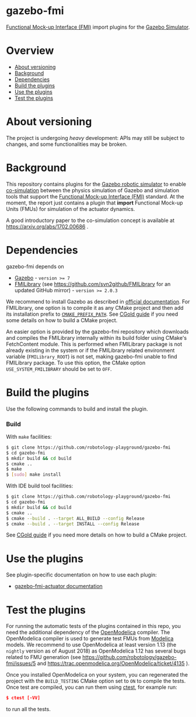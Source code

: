 # gazebo-fmi

[Functional Mock-up Interface (FMI)](https://fmi-standard.org/) import plugins for the [Gazebo Simulator](http://gazebosim.org/).

# Overview
- [About versioning](#about-versioning)
- [Background](#background)
- [Dependencies](#dependencies)
- [Build the plugins](#build-the-plugins)
- [Use the plugins](#use-the-plugins)
- [Test the plugins](#test-the-plugins)


# About versioning
The project is undergoing _heavy_ development: APIs may still be subject to changes, and some functionalities may be broken.


# Background
This repository contains plugins for the [Gazebo robotic simulator](http://gazebosim.org/) to enable
[co-simulation](https://en.wikipedia.org/wiki/Co-simulation) between the physics simulation of Gazebo
and simulation tools that support the [Functional Mock-up Interface (FMI)](https://fmi-standard.org/) standard.
At the moment, the report just contains a plugin that **import** Functional Mock-up Units (FMUs) for simulation of the actuator dynamics.

A good introductory paper to the co-simulation concept is available at https://arxiv.org/abs/1702.00686 .

# Dependencies
gazebo-fmi depends on
- [Gazebo](http://gazebosim.org/) - `version >= 7`
- [FMILibrary](https://jmodelica.org/) (see https://github.com/svn2github/FMILibrary for an updated GitHub mirror) - `version >= 2.0.3`

We recommend to install Gazebo as described  in [official documentation](http://gazebosim.org/tutorials?cat=install).
For FMILibrary, one option is to compile it as any CMake project and then add its installation prefix to [`CMAKE_PREFIX_PATH`](https://cmake.org/cmake/help/v3.10/variable/CMAKE_PREFIX_PATH.html).
See [CGold guide](https://cgold.readthedocs.io/en/latest/first-step.html) if you need some details on how to build a CMake project.

An easier option is provided by the gazebo-fmi repository which downloads and compiles the FMILibrary internally within its build folder using CMake's FetchContent module. This is performed when FMILibrary package is not already existing in the system or if the FMILibrary related environment variable (`FMILibrary_ROOT`) is not set, making gazebo-fmi unable to find FMILibrary package. To use this option, the CMake option `USE_SYSTEM_FMILIBRARY` should be set to `OFF`.

# Build the plugins
Use the following commands to build and install the plugin.

### Build
With `make` facilities:
```bash
$ git clone https://github.com/robotology-playground/gazebo-fmi
$ cd gazebo-fmi
$ mkdir build && cd build
$ cmake ..
$ make
$ [sudo] make install
```

With IDE build tool facilities:
```bash
$ git clone https://github.com/robotology-playground/gazebo-fmi
$ cd gazebo-fmi
$ mkdir build && cd build
$ cmake ..
$ cmake --build . --target ALL_BUILD --config Release
$ cmake --build . --target INSTALL --config Release
```

See [CGold guide](https://cgold.readthedocs.io/en/latest/first-step.html) if you need more details on how to build a CMake project.

# Use the plugins
See plugin-specific documentation on how to use each plugin:
* [gazebo-fmi-actuator documentation](plugins/actuator/README.md)


# Test the plugins 
For running the automatic tests of the plugins contained in this repo, you need the additional dependency of the [OpenModelica](https://openmodelica.org/) compiler. The OpenModelica compiler is used to generate test FMUs from [Modelica](https://www.modelica.org/) models. We recommend to use OpenModelica at least version 1.13 (the `nightly` version as of August 2018) as OpenModelica 1.12 has several bugs related to FMU generation (see https://github.com/robotology/gazebo-fmi/issues/5 and https://trac.openmodelica.org/OpenModelica/ticket/4135 ). 


Once you  installed OpenModelica on your system, you can regenerated the project with the `BUILD_TESTING` CMake option set to `ON` to compile the tests. Once test are compiled, you can run them using [ctest](https://cmake.org/cmake/help/latest/manual/ctest.1.html), for example run:
```cmake
$ ctest [-VV]
```
to run all the tests.
